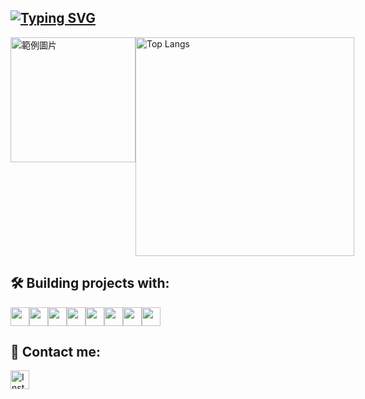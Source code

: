 [![Typing SVG](https://readme-typing-svg.demolab.com?font=Fira+Code&duration=2500&pause=100&center=true&multiline=true&random=false&repeat=false&width=1012&height=80&lines=Hello!+Welcome+to+my+profile;I+am+Jarvis%2C+a+Python+Backend+Developer)](https://git.io/typing-svg)
---
<div style="display: flex; justify-content: space-between;">
  <img src="https://memeprod.ap-south-1.linodeobjects.com/user-maker/c0b1810a36a1a9313a9cb829ccf29fc0.gif" alt="範例圖片" style="width: 200px;">
  <img style="width: 350px;">
  <img src="https://github-readme-stats.vercel.app/api/top-langs/?username=jarvislu1029&layout=compact&hide=css,scss&theme=dark" alt="Top Langs" style="width: 350px;">
</div>


## 🛠️ Building projects with:
<p style="display: flex; align-items: center;">
  <img width="30" src="https://github.com/hussainweb/hussainweb/raw/main/icons/python.png" />
  <img width="30" src="https://cdn.simpleicons.org/jenkins/" />
  <img width="30" src="https://cdn.simpleicons.org/Elasticsearch" />
  <img width="30" src="https://cdn.simpleicons.org/mysql/" /> 
  <img width="30" src="https://cdn.simpleicons.org/mongodb/" />
  <img width="30" src="https://cdn.simpleicons.org/nginx" /> 
  <img width="30" src="https://cdn.simpleicons.org/googlecloud/" />
  <img width="30" src="https://cdn.simpleicons.org/docker/" />
</p>

## 💬 Contact me:
<p>
  <a href="https://www.instagram.com/jarvis_lu1029/" target="_blank">
    <img width="30" src="https://github.com/hussainweb/hussainweb/raw/main/icons/instagram.png" alt="Instagram"/>
  </a> 
</p>
  
